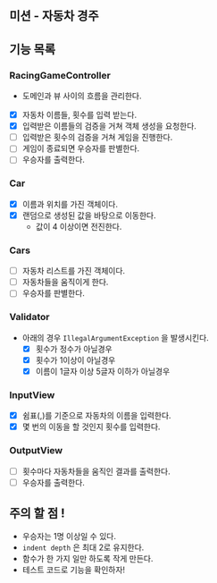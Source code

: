 ## 미션 - 자동차 경주
## 기능 목록
### RacingGameController
- 도메인과 뷰 사이의 흐름을 관리한다.
- [x] 자동차 이름들, 횟수를 입력 받는다.
- [x] 입력받은 이름들의 검증을 거쳐 객체 생성을 요청한다.
- [ ] 입력받은 횟수의 검증을 거쳐 게임을 진행한다.
- [ ] 게임이 종료되면 우승자를 판별한다.
- [ ] 우승자를 출력한다.
### Car
- [x] 이름과 위치를 가진 객체이다.
- [x] 랜덤으로 생성된 값을 바탕으로 이동한다.
  - 값이 4 이상이면 전진한다.
### Cars
- [ ] 자동차 리스트를 가진 객체이다.
- [ ] 자동차들을 움직이게 한다.
- [ ] 우승자를 판별한다.
### Validator
- 아래의 경우 `IllegalArgumentException` 을 발생시킨다.
  - [x] 횟수가 정수가 아닐경우
  - [x] 횟수가 1이상이 아닐경우
  - [x] 이름이 1글자 이상 5글자 이하가 아닐경우
### InputView
- [x] 쉼표(,)를 기준으로 자동차의 이름을 입력한다.
- [x] 몇 번의 이동을 할 것인지 횟수를 입력한다.
### OutputView
- [ ] 횟수마다 자동차들을 움직인 결과를 출력한다.
- [ ] 우승자를 출력한다.

## 주의 할 점 !
- 우승자는 1명 이상일 수 있다.
- `indent depth` 은 최대 2로 유지한다.
- 함수가 한 가지 일만 하도록 작게 만든다.
- 테스트 코드로 기능을 확인하자!